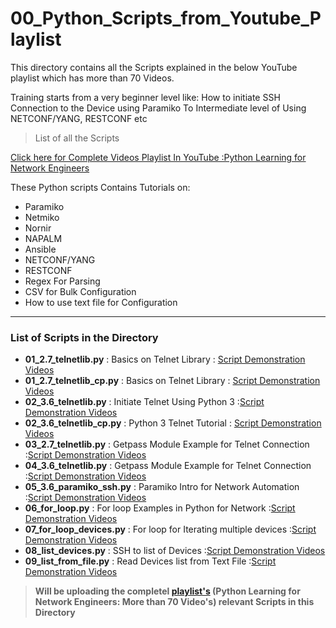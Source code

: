﻿# 00_Python_Scripts_from_Youtube_Playlist
 This directory contains all the Scripts explained in the below YouTube playlist which has more than 70 Videos.


Training starts from a very beginner level like:
How to initiate SSH Connection to the Device using Paramiko
To Intermediate level of Using NETCONF/YANG, RESTCONF etc
> List of all the Scripts

[Click here for Complete Videos Playlist In YouTube :Python Learning for Network Engineers](https://www.youtube.com/watch?v=sG_RiytUA38&list=PLOocymQm7YWakdZkBfCRIC06fv7xQE85N)


These Python scripts Contains Tutorials on:
  - Paramiko
  - Netmiko
  - Nornir
  - NAPALM
  - Ansible
  - NETCONF/YANG
  - RESTCONF
  - Regex For Parsing
  - CSV for Bulk Configuration
  - How to use text file for Configuration

***

### List of Scripts in the Directory
- **01_2.7_telnetlib.py** : Basics on Telnet Library : [Script Demonstration Videos](https://www.youtube.com/watch?v=Ofnb8emEgiM&list=PLOocymQm7YWakdZkBfCRIC06fv7xQE85N&index=6)
- **01_2.7_telnetlib_cp.py** : Basics on Telnet Library : [Script Demonstration Videos](https://www.youtube.com/watch?v=Ofnb8emEgiM&list=PLOocymQm7YWakdZkBfCRIC06fv7xQE85N&index=6)
- **02_3.6_telnetlib.py** : Initiate Telnet Using Python 3 :[Script Demonstration Videos](https://www.youtube.com/watch?v=IcFn04M9dPA&list=PLOocymQm7YWakdZkBfCRIC06fv7xQE85N&index=7)
- **02_3.6_telnetlib_cp.py** : Python 3 Telnet Tutorial : [Script Demonstration Videos](https://www.youtube.com/watch?v=IcFn04M9dPA&list=PLOocymQm7YWakdZkBfCRIC06fv7xQE85N&index=7)
- **03_2.7_telnetlib.py** : Getpass Module Example for Telnet Connection :[Script Demonstration Videos](https://www.youtube.com/watch?v=IcFn04M9dPA&list=PLOocymQm7YWakdZkBfCRIC06fv7xQE85N&index=7)
- **04_3.6_telnetlib.py** : Getpass Module Example for Telnet Connection :[Script Demonstration Videos](https://www.youtube.com/watch?v=IcFn04M9dPA&list=PLOocymQm7YWakdZkBfCRIC06fv7xQE85N&index=7)
- **05_3.6_paramiko_ssh.py** : Paramiko Intro for Network Automation :[Script Demonstration Videos](https://www.youtube.com/watch?v=ddbHjprpvsM&list=PLOocymQm7YWakdZkBfCRIC06fv7xQE85N&index=8)
- **06_for_loop.py** : For loop Examples in Python for Network  :[Script Demonstration Videos](https://www.youtube.com/watch?v=7PX0CGeKCZs&list=PLOocymQm7YWakdZkBfCRIC06fv7xQE85N&index=9)
- **07_for_loop_devices.py** : For loop for Iterating multiple devices :[Script Demonstration Videos](https://www.youtube.com/watch?v=K1Z6RYesSlI&list=PLOocymQm7YWakdZkBfCRIC06fv7xQE85N&index=10)
- **08_list_devices.py** : SSH to list of Devices :[Script Demonstration Videos](https://www.youtube.com/watch?v=B2QUjsa2Ukg&list=PLOocymQm7YWakdZkBfCRIC06fv7xQE85N&index=11)
- **09_list_from_file.py** : Read Devices list from Text File  :[Script Demonstration Videos](https://www.youtube.com/watch?v=2bCQwg7qSQM&list=PLOocymQm7YWakdZkBfCRIC06fv7xQE85N&index=12)


> **Will be uploading the completel [playlist's](https://www.youtube.com/watch?v=sG_RiytUA38&list=PLOocymQm7YWakdZkBfCRIC06fv7xQE85N) (Python Learning for Network Engineers: More than 70 Video's) relevant Scripts in this Directory**

